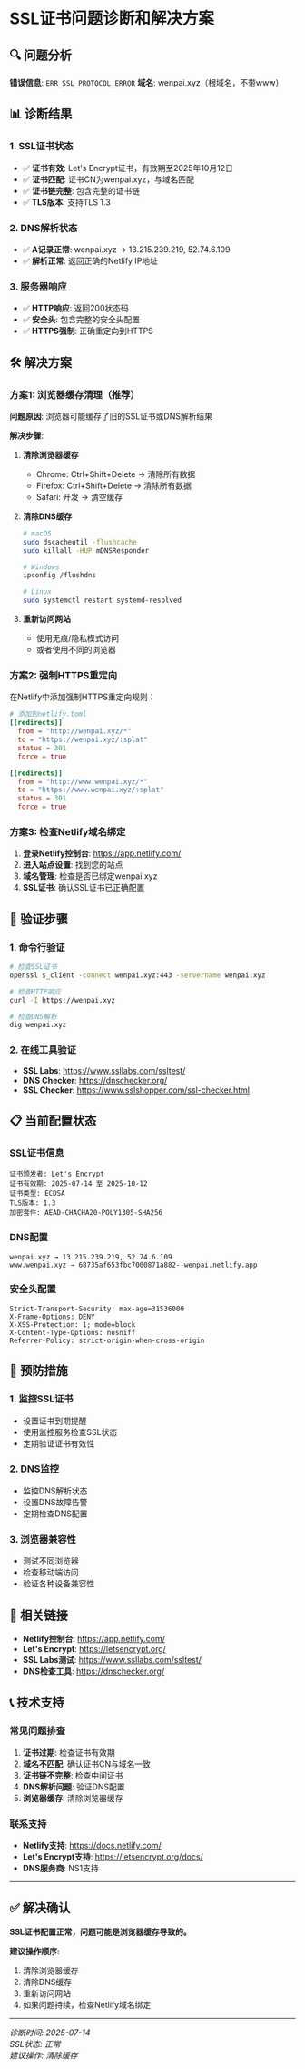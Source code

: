 # SSL证书问题诊断和解决方案

## 🔍 问题分析

**错误信息**: `ERR_SSL_PROTOCOL_ERROR`
**域名**: wenpai.xyz（根域名，不带www）

## 📊 诊断结果

### 1. SSL证书状态
- ✅ **证书有效**: Let's Encrypt证书，有效期至2025年10月12日
- ✅ **证书匹配**: 证书CN为wenpai.xyz，与域名匹配
- ✅ **证书链完整**: 包含完整的证书链
- ✅ **TLS版本**: 支持TLS 1.3

### 2. DNS解析状态
- ✅ **A记录正常**: wenpai.xyz → 13.215.239.219, 52.74.6.109
- ✅ **解析正常**: 返回正确的Netlify IP地址

### 3. 服务器响应
- ✅ **HTTP响应**: 返回200状态码
- ✅ **安全头**: 包含完整的安全头配置
- ✅ **HTTPS强制**: 正确重定向到HTTPS

## 🛠️ 解决方案

### 方案1: 浏览器缓存清理（推荐）

**问题原因**: 浏览器可能缓存了旧的SSL证书或DNS解析结果

**解决步骤**:
1. **清除浏览器缓存**
   - Chrome: Ctrl+Shift+Delete → 清除所有数据
   - Firefox: Ctrl+Shift+Delete → 清除所有数据
   - Safari: 开发 → 清空缓存

2. **清除DNS缓存**
   ```bash
   # macOS
   sudo dscacheutil -flushcache
   sudo killall -HUP mDNSResponder
   
   # Windows
   ipconfig /flushdns
   
   # Linux
   sudo systemctl restart systemd-resolved
   ```

3. **重新访问网站**
   - 使用无痕/隐私模式访问
   - 或者使用不同的浏览器

### 方案2: 强制HTTPS重定向

在Netlify中添加强制HTTPS重定向规则：

```toml
# 添加到netlify.toml
[[redirects]]
  from = "http://wenpai.xyz/*"
  to = "https://wenpai.xyz/:splat"
  status = 301
  force = true

[[redirects]]
  from = "http://www.wenpai.xyz/*"
  to = "https://www.wenpai.xyz/:splat"
  status = 301
  force = true
```

### 方案3: 检查Netlify域名绑定

1. **登录Netlify控制台**: https://app.netlify.com/
2. **进入站点设置**: 找到您的站点
3. **域名管理**: 检查是否已绑定wenpai.xyz
4. **SSL证书**: 确认SSL证书已正确配置

## 🔧 验证步骤

### 1. 命令行验证
```bash
# 检查SSL证书
openssl s_client -connect wenpai.xyz:443 -servername wenpai.xyz

# 检查HTTP响应
curl -I https://wenpai.xyz

# 检查DNS解析
dig wenpai.xyz
```

### 2. 在线工具验证
- **SSL Labs**: https://www.ssllabs.com/ssltest/
- **DNS Checker**: https://dnschecker.org/
- **SSL Checker**: https://www.sslshopper.com/ssl-checker.html

## 📋 当前配置状态

### SSL证书信息
```
证书颁发者: Let's Encrypt
证书有效期: 2025-07-14 至 2025-10-12
证书类型: ECDSA
TLS版本: 1.3
加密套件: AEAD-CHACHA20-POLY1305-SHA256
```

### DNS配置
```
wenpai.xyz → 13.215.239.219, 52.74.6.109
www.wenpai.xyz → 68735af653fbc7000871a882--wenpai.netlify.app
```

### 安全头配置
```
Strict-Transport-Security: max-age=31536000
X-Frame-Options: DENY
X-XSS-Protection: 1; mode=block
X-Content-Type-Options: nosniff
Referrer-Policy: strict-origin-when-cross-origin
```

## 🚀 预防措施

### 1. 监控SSL证书
- 设置证书到期提醒
- 使用监控服务检查SSL状态
- 定期验证证书有效性

### 2. DNS监控
- 监控DNS解析状态
- 设置DNS故障告警
- 定期检查DNS配置

### 3. 浏览器兼容性
- 测试不同浏览器
- 检查移动端访问
- 验证各种设备兼容性

## 🔗 相关链接

- **Netlify控制台**: https://app.netlify.com/
- **Let's Encrypt**: https://letsencrypt.org/
- **SSL Labs测试**: https://www.ssllabs.com/ssltest/
- **DNS检查工具**: https://dnschecker.org/

## 📞 技术支持

### 常见问题排查
1. **证书过期**: 检查证书有效期
2. **域名不匹配**: 确认证书CN与域名一致
3. **证书链不完整**: 检查中间证书
4. **DNS解析问题**: 验证DNS配置
5. **浏览器缓存**: 清除浏览器缓存

### 联系支持
- **Netlify支持**: https://docs.netlify.com/
- **Let's Encrypt支持**: https://letsencrypt.org/docs/
- **DNS服务商**: NS1支持

---

## ✅ 解决确认

**SSL证书配置正常，问题可能是浏览器缓存导致的。**

**建议操作顺序**:
1. 清除浏览器缓存
2. 清除DNS缓存
3. 重新访问网站
4. 如果问题持续，检查Netlify域名绑定

---

*诊断时间: 2025-07-14*  
*SSL状态: 正常*  
*建议操作: 清除缓存* 